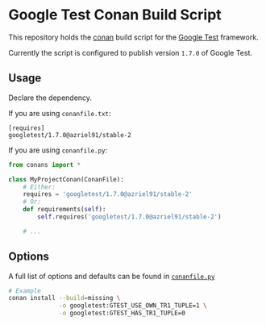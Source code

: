 # Google Test Conan Build Script

This repository holds the [conan](https://www.conan.io/) build script for the [Google Test](https://github.com/google/googletest) framework.

Currently the script is configured to publish version `1.7.0` of Google Test.

## Usage

Declare the dependency.

If you are using `conanfile.txt`:
```
[requires]
googletest/1.7.0@azriel91/stable-2
```

If you are using `conanfile.py`:

```python
from conans import *

class MyProjectConan(ConanFile):
    # Either:
    requires = 'googletest/1.7.0@azriel91/stable-2'
    # Or:
    def requirements(self):
        self.requires('googletest/1.7.0@azriel91/stable-2')

    # ...
```

## Options

A full list of options and defaults can be found in [`conanfile.py`](conanfile.py)

```bash
# Example
conan install --build=missing \
              -o googletest:GTEST_USE_OWN_TR1_TUPLE=1 \
              -o googletest:GTEST_HAS_TR1_TUPLE=0
```
